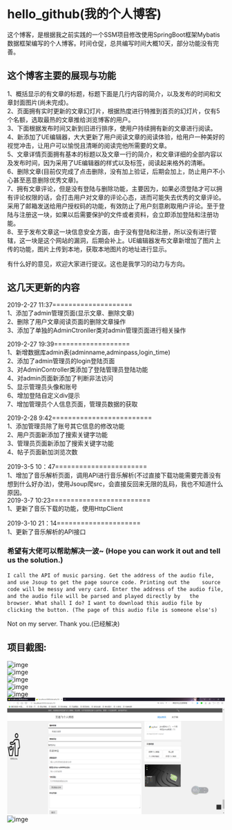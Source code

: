 # hello_github(我的个人博客)
这个博客，是根据我之前实践的一个SSM项目修改使用SpringBoot框架Mybatis数据框架编写的个人博客。时间仓促，总共编写时间大概10天，部分功能没有完善。  
## 这个博客主要的展现与功能  
1、概括显示的有文章的标题，标题下面是几行内容的简介，以及发布的时间和文章封面图片(尚未完成)。  
2、页面拥有实时更新的文章幻灯片，根据热度进行特推到首页的幻灯片，仅有5个名额，选取最热的文章推给浏览博客的用户。  
3、下面根据发布时间又新到旧进行排序，使用户持续拥有新的文章进行阅读。  
4、新添加了UE编辑器，大大更新了用户阅读文章的阅读体验，给用户一种美好的视觉冲击，让用户可以愉悦且清晰的阅读完他所需要的文章。  
5、文章详情页面拥有基本的标题以及文章一行的简介，和文章详细的全部内容以及发布时间，因为采用了UE编辑器的样式以及标签，阅读起来格外的清晰。  
6、删除文章(目前仅完成了点击删除，没有加上验证，后期会加上，防止用户不小心甚至恶意删除优秀文章)。  
7、拥有文章评论，但是没有登陆与删除功能，主要因为，如果必须登陆才可以拥有评论权限的话，会打击用户对文章的评论心态，进而可能失去优秀的文章评论。采用了邮箱发送给用户授权码的功能，有效防止了用户刻意刷取用户评论。至于登陆与注册这一块，如果以后需要保护的文件或者资料，会立即添加登陆和注册功能。  
8、至于发布文章这一块信息安全方面，由于没有登陆和注册，所以没有进行管辖，这一块是这个网站的漏洞，后期会补上。UE编辑器发布文章新增加了图片上传的功能，图片上传到本地，获取本地图片的地址进行显示。  
  
有什么好的意见，欢迎大家进行提议。这也是我学习的动力与方向。  


## 这几天更新的内容  
2019-2-27 11:37====================  
1、添加了admin管理页面(显示文章、删除文章)  
2、删除了用户文章阅读页面的删除文章操作  
3、添加了单独的AdminCtronller类对admin管理页面进行相关操作  
  
2019-2-27 19:39===================  
1、新增数据库admin表(adminname,adminpass,login_time)  
2、添加了admin管理员的login登陆页面  
3、对AdminController类添加了登陆管理员登陆功能  
4、对admin页面新添加了判断非法访问  
5、显示管理员头像和账号  
6、增加登陆自定义div提示  
7、增加管理员个人信息页面，管理员数据的获取  
  
  
2019-2-28  9:42=========================  
1、添加管理员除了账号其它信息的修改功能  
2、用户页面新添加了搜索关键字功能  
3、管理员页面新添加了搜索关键字功能  
4、帖子页面新加浏览次数   
  
2019-3-5  10：47=======================  
1、增加了音乐解析页面，调用API进行音乐解析(不过直接下载功能需要完善没有想到什么好办法)，使用Jsoup爬src，会直接反回来无限的乱码，我也不知道什么原因。     
2019-3-7    10:23=========================  
1、更新了音乐下载的功能，使用HttpClient    
  
2019-3-10 21：14=====================  
1、更新了音乐解析的API接口  
  
  
### 希望有大佬可以帮助解决一波~ (Hope you can work it out and tell us the solution.)
    I call the API of music parsing. Get the address of the audio file, and use Jsoup to get the page source code. Printing out the    source code will be messy and very card. Enter the address of the audio file, and the audio file will be parsed and played directly by   the browser. What shall I do? I want to download this audio file by clicking the button. (The page of this audio file is someone else's)  

Not on my server. Thank you.(已经解决)


## 项目截图:  
![imge](https://github.com/wyf2215087636/myBlog/blob/master/img/1.png)  
![imge](https://github.com/wyf2215087636/myBlog/blob/master/img/2.png)  
![imge](https://github.com/wyf2215087636/myBlog/blob/master/img/3.png)  
![imge](https://github.com/wyf2215087636/myBlog/blob/master/img/4.png)  
![imge](https://github.com/wyf2215087636/myBlog/blob/master/img/5.png)  
![imge](https://github.com/wyf2215087636/hello_github/blob/master/项目截图/6.png)  
![imge](https://github.com/wyf2215087636/myBlog/blob/master/img/7.png)  
